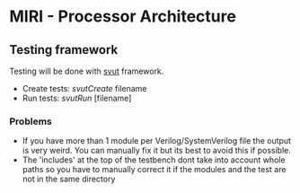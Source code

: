 # MIRI - Processor Architecture

## Testing framework
Testing will be done with [svut](https://github.com/dpretet/svut) framework.
- Create tests: *svutCreate* filename
- Run tests: *svutRun* [filename]

### Problems
  - If you have more than 1 module per Verilog/SystemVerilog file the output is very weird. You can manually fix it
  but its best to avoid this if possible.
  - The 'includes' at the top of the testbench dont take into account whole paths so you have to manually correct it
    if the modules and the test are not in the same directory
  
